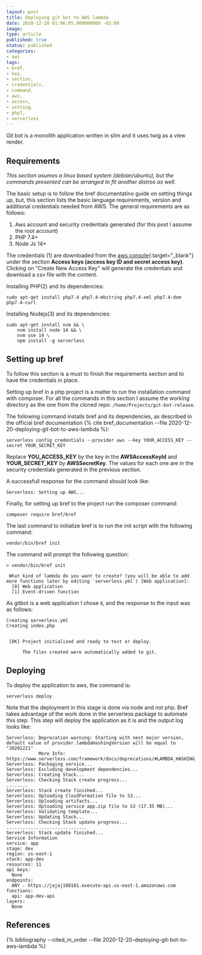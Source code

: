 ```yaml
---
layout: post
title: Deploying git bot to AWS lambda
date: 2020-12-20 01:06:05.000000000 -03:00
image:
type: article
published: true
status: published
categories:
- aws
tags:
- bref,
- key,
- section,
- credentials,
- command,
- aws,
- access,
- setting,
- php7,
- serverless
---
```


Git bot is a monolith application written in slim and it uses twig as a view
render.

## Requirements 

*This section asumes a linux based system (debian/ubuntu), but the commands
presented can be arranged to fit another distros as well.*

The basic setup is to follow the bref documentatino guide on setting things up,
but, this section lists the basic language requirements, version and additional
credentials needed from AWS. The general requirements are as follows:

1. Aws account and security credentials generated (for this post I assume the root account)
2. PHP 7.4+
3. Node Js 14+

The credentials (1) are downloaded from the [aws console](https://console.aws.amazon.com/iam/home?#security_credential){:target="_blank"}
under the section **Access keys (access key ID and secret access key)**. Clicking on
"Create New Access Key" will generate the credentials and download a csv file
with the content.

Installing PHP(2) and its dependencies:

```shell
sudo apt-get install php7.4 php7.4-mbstring php7.4-xml php7.4-dom php7.4-curl
```

Installing Nodejs(3) and its dependencies:

```shell
sudo apt-get install nvm && \
    nvm install node 14 && \
    nvm use 14 \
    npm install -g serverless
```

## Setting up bref

To follow this section is a must to finish the requirements section and to have
the credentials in place.

Setting up bref in a php project is a matter to run the installation command
with composer. For all the commands in this section I assume the working directory
as the one from the cloned repo: `/home/Projects/git-bot-release`.

The following command installs bref and its dependencies, as described in
the official bref documentation
{% cite bref_documentation --file 2020-12-20-deploying-git-bot-to-aws-lambda %}:

```shell
serverless config credentials --provider aws --key YOUR_ACCESS_KEY --secret YOUR_SECRET_KEY
```

Replace **YOU_ACCESS_KEY** by the key in the **AWSAccessKeyId** and **YOUR_SECRET_KEY**
by **AWSSecretKey**. The values for each one are in the security credentials
generated in the previous section.

A successfull response for the command should look like:

```shell
Serverless: Setting up AWS...
```

Finally, for setting up bref to the project run the composer command:

```shell
composer require bref/bref
```

The last command to initialize bref is to run the init script with the following
command:

```shell
vendor/bin/bref init
```

The command will prompt the following question:

```shell
> vendor/bin/bref init

 What kind of lambda do you want to create? (you will be able to add more functions later by editing `serverless.yml`) [Web application]:
  [0] Web application
  [1] Event-driven function
```

As gitbot is a web application I chose `0`, and the response to the input was
as follows:

```shell
Creating serverless.yml
Creating index.php

                                                                                                         
 [OK] Project initialized and ready to test or deploy.                                                   
                                                                                                         
      The files created were automatically added to git.   
```

## Deploying

To deploy the application to aws, the command is:

```shell
serverless deploy
```

Note that the deployment in this stage is done via node and not php. Bref
takes advantage of the work done in the serverless package to automate this step.
This step will deploy the application as it is and the output log looks
like:

```shell
Serverless: Deprecation warning: Starting with next major version, default value of provider.lambdaHashingVersion will be equal to "20201221"
            More Info: https://www.serverless.com/framework/docs/deprecations/#LAMBDA_HASHING_VERSION_V2
Serverless: Packaging service...
Serverless: Excluding development dependencies...
Serverless: Creating Stack...
Serverless: Checking Stack create progress...
........
Serverless: Stack create finished...
Serverless: Uploading CloudFormation file to S3...
Serverless: Uploading artifacts...
Serverless: Uploading service app.zip file to S3 (17.35 MB)...
Serverless: Validating template...
Serverless: Updating Stack...
Serverless: Checking Stack update progress...
..............................
Serverless: Stack update finished...
Service Information
service: app
stage: dev
region: us-east-1
stack: app-dev
resources: 11
api keys:
  None
endpoints:
  ANY - https://jajaj188181.execute-api.us-east-1.amazonaws.com
functions:
  api: app-dev-api
layers:
  None
```

## References

{% bibliography --cited_in_order --file 2020-12-20-deploying-git-bot-to-aws-lambda %}